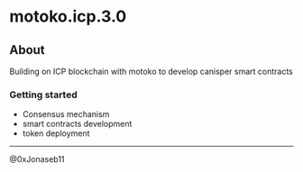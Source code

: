 # motoko.icp.3.0

## About
Building on ICP blockchain with motoko to develop canisper smart contracts

### Getting started
- Consensus mechanism
- smart contracts development
- token deployment

-------------------

@0xJonaseb11
